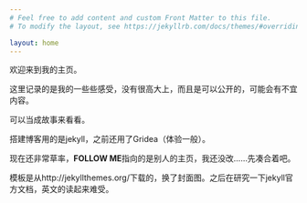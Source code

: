 ```yaml
---
# Feel free to add content and custom Front Matter to this file.
# To modify the layout, see https://jekyllrb.com/docs/themes/#overriding-theme-defaults

layout: home
---
```


欢迎来到我的主页。

这里记录的是我的一些些感受，没有很高大上，而且是可以公开的，可能会有不宜内容。

可以当成故事来看看。

搭建博客用的是jekyll，之前还用了Gridea（体验一般）。

现在还非常草率，**FOLLOW ME**指向的是别人的主页，我还没改……先凑合着吧。

模板是从http://jekyllthemes.org/下载的，换了封面图。之后在研究一下jekyll官方文档，英文的读起来难受。